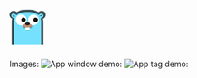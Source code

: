 # ![A simple file management app with tags](./icon.png)

Images:
![App window demo: ](https://github.com/SilvisPilvis/rTagger/blob/main/demo.png?raw=true)
![App tag demo: ](https://github.com/SilvisPilvis/rTagger/blob/main/demo-tags.png?raw=true)